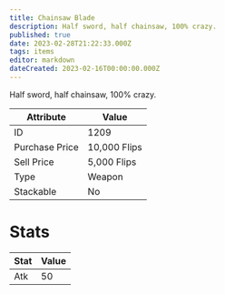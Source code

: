 ```yaml
---
title: Chainsaw Blade
description: Half sword, half chainsaw, 100% crazy.
published: true
date: 2023-02-28T21:22:33.000Z
tags: items
editor: markdown
dateCreated: 2023-02-16T00:00:00.000Z
---
```


Half sword, half chainsaw, 100% crazy.

|Attribute|Value|
|-|-|
|ID|1209|
|Purchase Price|10,000 Flips|
|Sell Price|5,000 Flips|
|Type|Weapon|
|Stackable|No|

# Stats
|Stat|Value|
|-|-|
|Atk|50|
